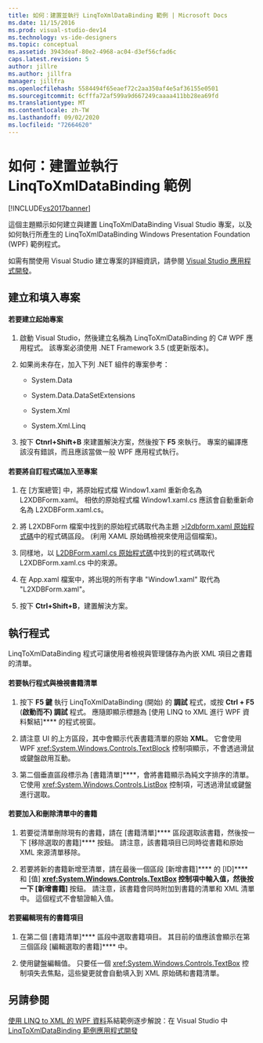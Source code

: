 ```yaml
---
title: 如何：建置並執行 LinqToXmlDataBinding 範例 | Microsoft Docs
ms.date: 11/15/2016
ms.prod: visual-studio-dev14
ms.technology: vs-ide-designers
ms.topic: conceptual
ms.assetid: 3943deaf-80e2-4968-ac04-d3ef56cfad6c
caps.latest.revision: 5
author: jillre
ms.author: jillfra
manager: jillfra
ms.openlocfilehash: 5584494f65eaef72c2aa350af4e5af36155e0501
ms.sourcegitcommit: 6cfffa72af599a9d667249caaaa411bb28ea69fd
ms.translationtype: MT
ms.contentlocale: zh-TW
ms.lasthandoff: 09/02/2020
ms.locfileid: "72664620"
---
```

# <a name="how-to-build-and-run-the-linqtoxmldatabinding-example"></a>如何：建置並執行 LinqToXmlDataBinding 範例
[!INCLUDE[vs2017banner](../includes/vs2017banner.md)]

這個主題顯示如何建立與建置 LinqToXmlDataBinding Visual Studio 專案，以及如何執行所產生的 LinqToXmlDataBinding Windows Presentation Foundation (WPF) 範例程式。

 如需有關使用 Visual Studio 建立專案的詳細資訊，請參閱 [Visual Studio 應用程式開發](https://msdn.microsoft.com/97490c1b-a247-41fb-8f2c-bc4c201eff68)。

## <a name="creating-and-populating-the-project"></a>建立和填入專案

#### <a name="to-create-the-starting-project"></a>若要建立起始專案

1. 啟動 Visual Studio，然後建立名稱為 LinqToXmlDataBinding 的 C# WPF 應用程式。 該專案必須使用 .NET Framework 3.5 (或更新版本)。

2. 如果尚未存在，加入下列 .NET 組件的專案參考：

    - System.Data

    - System.Data.DataSetExtensions

    - System.Xml

    - System.Xml.Linq

3. 按下 **Ctnrl+Shift+B** 來建置解決方案，然後按下 **F5** 來執行。 專案的編譯應該沒有錯誤，而且應該當做一般 WPF 應用程式執行。

#### <a name="to-add-custom-code-to-the-project"></a>若要將自訂程式碼加入至專案

1. 在 [方案總管] 中，將原始程式檔 Window1.xaml 重新命名為 L2XDBForm.xaml。 相依的原始程式檔 Window1.xaml.cs 應該會自動重新命名為 L2XDBForm.xaml.cs。

2. 將 L2XDBForm 檔案中找到的原始程式碼取代為主題 [>l2dbform.xaml 原始程式碼](../designers/l2dbform-xaml-source-code.md)中的程式碼區段。 (利用 XAML 原始碼檢視來使用這個檔案)。

3. 同樣地，以 [L2DBForm.xaml.cs 原始程式碼](../designers/l2dbform-xaml-cs-source-code.md)中找到的程式碼取代 L2XDBForm.xaml.cs 中的來源。

4. 在 App.xaml 檔案中，將出現的所有字串 "Window1.xaml" 取代為 "L2XDBForm.xaml"。

5. 按下 **Ctrl+Shift+B**，建置解決方案。

## <a name="running-the-program"></a>執行程式
 LinqToXmlDataBinding 程式可讓使用者檢視與管理儲存為內嵌 XML 項目之書籍的清單。

#### <a name="to-run-the-program-and-view-the-book-list"></a>若要執行程式與檢視書籍清單

1. 按下 **F5 鍵** 執行 LinqToXmlDataBinding (開始) 的 **調試** 程式，或按 **Ctrl + F5** (**啟動而不) 調試** 程式。 應隨即顯示標題為 [使用 LINQ to XML 進行 WPF 資料繫結]**** 的程式視窗。

2. 請注意 UI 的上方區段，其中會顯示代表書籍清單的原始 **XML**。 它會使用 WPF <xref:System.Windows.Controls.TextBlock> 控制項顯示，不會透過滑鼠或鍵盤啟用互動。

3. 第二個垂直區段標示為 [書籍清單]****，會將書籍顯示為純文字排序的清單。 它使用 <xref:System.Windows.Controls.ListBox> 控制項，可透過滑鼠或鍵盤進行選取。

#### <a name="to-add-and-delete-books-from-the-list"></a>若要加入和刪除清單中的書籍

1. 若要從清單刪除現有的書籍，請在 [書籍清單]**** 區段選取該書籍，然後按一下 [移除選取的書籍]**** 按鈕。 請注意，該書籍項目已同時從書籍和原始 XML 來源清單移除。

2. 若要將新的書籍新增至清單，請在最後一個區段 [新增書籍]**** 的 [ID]**** 和 [值] ****<xref:System.Windows.Controls.TextBox> 控制項中輸入值，然後按一下 [新增書籍]**** 按鈕。 請注意，該書籍會同時附加到書籍的清單和 XML 清單中。 這個程式不會驗證輸入值。

#### <a name="to-edit-an-existing-book-entry"></a>若要編輯現有的書籍項目

1. 在第二個 [書籍清單]**** 區段中選取書籍項目。 其目前的值應該會顯示在第三個區段 [編輯選取的書籍]**** 中。

2. 使用鍵盤編輯值。 只要任一個 <xref:System.Windows.Controls.TextBox> 控制項失去焦點，這些變更就會自動填入到 XML 原始碼和書籍清單。

## <a name="see-also"></a>另請參閱
 [使用 LINQ to XML 的 WPF 資料](../designers/wpf-data-binding-using-linq-to-xml-example.md)系結範例逐步解說：在 Visual Studio 中[LinqToXmlDataBinding 範例](../designers/walkthrough-linqtoxmldatabinding-example.md)[應用程式開發](https://msdn.microsoft.com/97490c1b-a247-41fb-8f2c-bc4c201eff68)
